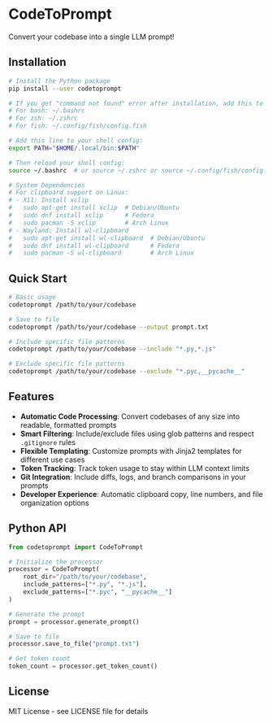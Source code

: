 # CodeToPrompt

Convert your codebase into a single LLM prompt!

## Installation

```bash
# Install the Python package
pip install --user codetoprompt

# If you get "command not found" error after installation, add this to your shell config file:
# For bash: ~/.bashrc
# For zsh: ~/.zshrc
# For fish: ~/.config/fish/config.fish

# Add this line to your shell config:
export PATH="$HOME/.local/bin:$PATH"

# Then reload your shell config:
source ~/.bashrc  # or source ~/.zshrc or source ~/.config/fish/config.fish

# System Dependencies
# For clipboard support on Linux:
# - X11: Install xclip
#   sudo apt-get install xclip  # Debian/Ubuntu
#   sudo dnf install xclip      # Fedora
#   sudo pacman -S xclip        # Arch Linux
# - Wayland: Install wl-clipboard
#   sudo apt-get install wl-clipboard  # Debian/Ubuntu
#   sudo dnf install wl-clipboard      # Fedora
#   sudo pacman -S wl-clipboard        # Arch Linux
```

## Quick Start

```bash
# Basic usage
codetoprompt /path/to/your/codebase

# Save to file
codetoprompt /path/to/your/codebase --output prompt.txt

# Include specific file patterns
codetoprompt /path/to/your/codebase --include "*.py,*.js"

# Exclude specific file patterns
codetoprompt /path/to/your/codebase --exclude "*.pyc,__pycache__"
```

## Features

- **Automatic Code Processing**: Convert codebases of any size into readable, formatted prompts
- **Smart Filtering**: Include/exclude files using glob patterns and respect `.gitignore` rules
- **Flexible Templating**: Customize prompts with Jinja2 templates for different use cases
- **Token Tracking**: Track token usage to stay within LLM context limits
- **Git Integration**: Include diffs, logs, and branch comparisons in your prompts
- **Developer Experience**: Automatic clipboard copy, line numbers, and file organization options

## Python API

```python
from codetoprompt import CodeToPrompt

# Initialize the processor
processor = CodeToPrompt(
    root_dir="/path/to/your/codebase",
    include_patterns=["*.py", "*.js"],
    exclude_patterns=["*.pyc", "__pycache__"]
)

# Generate the prompt
prompt = processor.generate_prompt()

# Save to file
processor.save_to_file("prompt.txt")

# Get token count
token_count = processor.get_token_count()
```

## License

MIT License - see LICENSE file for details 